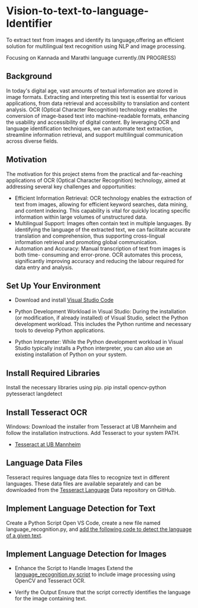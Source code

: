 # Vision-to-text-to-language-Identifier
To extract text from images and identify its language,offering an efficient solution for multilingual text recognition using NLP and image processing.

Focusing on Kannada and Marathi language currently.(IN PROGRESS)
## Background
In today's digital age, vast amounts of textual information are stored in image formats.
Extracting and interpreting this text is essential for various applications, from data retrieval
and accessibility to translation and content analysis. OCR (Optical Character Recognition)
technology enables the conversion of image-based text into machine-readable formats,
enhancing the usability and accessibility of digital content. By leveraging OCR and language
identification techniques, we can automate text extraction, streamline information retrieval,
and support multilingual communication across diverse fields.
## Motivation
The motivation for this project stems from the practical and far-reaching applications of OCR
(Optical Character Recognition) technology, aimed at addressing several key challenges and
opportunities:
- Efficient Information Retrieval: OCR technology enables the extraction of text from images,
allowing for efficient keyword searches, data mining, and content indexing. This capability is
vital for quickly locating specific information within large volumes of unstructured data.
- Multilingual Support: Images often contain text in multiple languages. By identifying the
language of the extracted text, we can facilitate accurate translation and comprehension,
thus supporting cross-lingual information retrieval and promoting global communication.
- Automation and Accuracy: Manual transcription of text from images is both time-
consuming and error-prone. OCR automates this process, significantly improving accuracy
and reducing the labour required for data entry and analysis.

## Set Up Your Environment
- Download and install [Visual Studio Code](https://code.visualstudio.com/)

- Python Development Workload in Visual Studio: During the installation (or modification, if already installed) of Visual Studio, select the Python development workload. This includes the Python runtime and necessary tools to develop Python applications.
- Python Interpreter: While the Python development workload in Visual Studio typically installs a Python interpreter, you can also use an existing installation of Python on your system.

## Install Required Libraries
Install the necessary libraries using pip.
pip install opencv-python pytesseract langdetect

## Install Tesseract OCR
Windows: Download the installer from Tesseract at UB Mannheim and follow the installation instructions. Add Tesseract to your system PATH.
- [Tesseract at UB Mannheim](https://github.com/UB-Mannheim/tesseract/wiki)

## Language Data Files
Tesseract requires language data files to recognize text in different languages. These data files are available separately and can be downloaded from the [Tesseract Language](https://github.com/tesseract-ocr/tessdata) Data repository on GitHub.

## Implement Language Detection for Text
Create a Python Script
Open VS Code, create a new file named language_recognition.py, and [add the following code to detect the language of a given text](https://github.com/Ninitharam/Vision-to-Text-Identifier/blob/e1685a374aebc60410a1ab65321d720d4ea8e902/language_recognition.py#L9).

## Implement Language Detection for Images

- Enhance the Script to Handle Images
Extend the [language_recognition.py script](https://github.com/Ninitharam/Vision-to-Text-Identifier/blob/c09114d43cada3b9b85bc97be87347dc78685bbe/language_recognition.py#L16) to include image processing using OpenCV and Tesseract OCR.

- Verify the Output
Ensure that the script correctly identifies the language for the image containing text.
